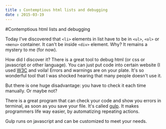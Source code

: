 ```yaml
---
title : Contemptious html lists and debugging
date : 2015-03-19
---
```


#Contemptious html lists and debugging

Today I've discovered that `<li>` elements in list have to be in `<ul>`, `<ol>` or `<menu>` container. It can't be inside `<div>` element. Why? It remains a mystery to me (for now).

How did I discover it? There is a great tool to debug html (or css or javascript or other language). You can just put code into certain website (I used [W3C](http://validator.w3.org/) and voila! Errors and warnings are on your plate. It's so wonderful tool that I was shocked hearing that many people doesn't use it.

But there is one huge disadvantage: you have to check it each time manually. Or maybe not?

There is a great program that can check your code and show you errors in terminal, as soon as you save your file. It's called [gulp](http://gulpjs.com/). It makes programmers life way easier, by automatizing repeating actions.

Gulp runs on javascript and can be customized to meet your needs.
